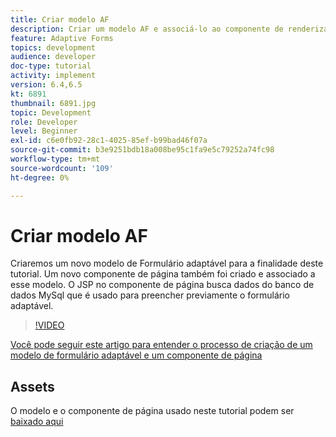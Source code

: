 ```yaml
---
title: Criar modelo AF
description: Criar um modelo AF e associá-lo ao componente de renderização da página
feature: Adaptive Forms
topics: development
audience: developer
doc-type: tutorial
activity: implement
version: 6.4,6.5
kt: 6891
thumbnail: 6891.jpg
topic: Development
role: Developer
level: Beginner
exl-id: c6e0fb92-28c1-4025-85ef-b99bad46f07a
source-git-commit: b3e9251bdb18a008be95c1fa9e5c79252a74fc98
workflow-type: tm+mt
source-wordcount: '109'
ht-degree: 0%

---
```


# Criar modelo AF

Criaremos um novo modelo de Formulário adaptável para a finalidade deste tutorial. Um novo componente de página também foi criado e associado a esse modelo. O JSP no componente de página busca dados do banco de dados MySql que é usado para preencher previamente o formulário adaptável.


>[!VIDEO](https://video.tv.adobe.com/v/27828?quality=12&learn=on)

[Você pode seguir este artigo para entender o processo de criação de um modelo de formulário adaptável e um componente de página](https://experienceleague.adobe.com/docs/experience-manager-learn/forms/storing-and-retrieving-form-data/part5.html?lang=en#storing-and-retrieving-form-data)


## Assets

O modelo e o componente de página usado neste tutorial podem ser [baixado aqui](assets/sign-multiple-forms-template.zip)
